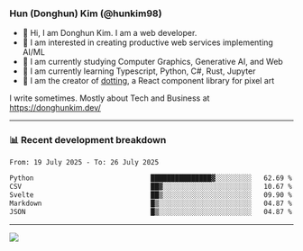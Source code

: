 ### Hun (Donghun) Kim (@hunkim98)

- 👋 Hi, I am Donghun Kim. I am a web developer. 
- 🤔 I am interested in creating productive web services implementing AI/ML
- 🔭 I am currently studying Computer Graphics, Generative AI, and Web 
- 🌱 I am currently learning Typescript, Python, C#, Rust, Jupyter
- 🎨 I am the creator of [dotting](https://github.com/hunkim98/dotting), a React component library for pixel art

I write sometimes. Mostly about Tech and Business at https://donghunkim.dev/

---
### 📊 Recent development breakdown
<!--START_SECTION:waka-->

```txt
From: 19 July 2025 - To: 26 July 2025

Python                             ███████████████▓░░░░░░░░░   62.69 %
CSV                                ██▓░░░░░░░░░░░░░░░░░░░░░░   10.67 %
Svelte                             ██▒░░░░░░░░░░░░░░░░░░░░░░   09.90 %
Markdown                           █▒░░░░░░░░░░░░░░░░░░░░░░░   04.87 %
JSON                               █▒░░░░░░░░░░░░░░░░░░░░░░░   04.87 %
```

<!--END_SECTION:waka-->
---

<!-- <div align='center'> -->
  <img align="center" src="https://github-readme-stats.vercel.app/api?username=hunkim98&theme=dark&show_icons=true"/>
<!-- </div> -->
<!--
**hunkim98/hunkim98** is a ✨ _special_ ✨ repository because its `README.md` (this file) appears on your GitHub profile.

Here are some ideas to get you started:

- 🔭 I’m currently working on ...
- 🌱 I’m currently learning ...
- 👯 I’m looking to collaborate on ...
- 🤔 I’m looking for help with ...
- 💬 Ask me about ...
- 📫 How to reach me: ...
- 😄 Pronouns: ...
- ⚡ Fun fact: ...
-->
